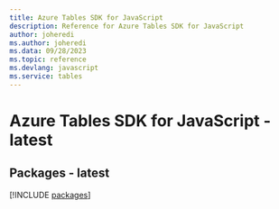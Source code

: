 ```yaml
---
title: Azure Tables SDK for JavaScript
description: Reference for Azure Tables SDK for JavaScript
author: joheredi
ms.author: joheredi
ms.data: 09/28/2023
ms.topic: reference
ms.devlang: javascript
ms.service: tables
---
```

# Azure Tables SDK for JavaScript - latest
## Packages - latest
[!INCLUDE [packages](tables-index.md)]